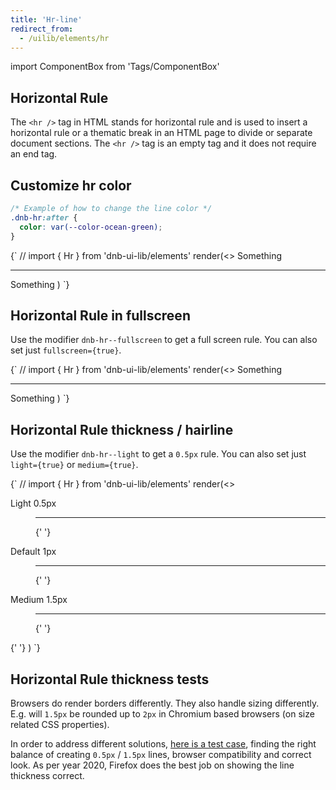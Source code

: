 ```yaml
---
title: 'Hr-line'
redirect_from:
  - /uilib/elements/hr
---
```


import ComponentBox from 'Tags/ComponentBox'

## Horizontal Rule

The `<hr />` tag in HTML stands for horizontal rule and is used to insert a horizontal rule or a thematic break in an HTML page to divide or separate document sections. The `<hr />` tag is an empty tag and it does not require an end tag.

## Customize hr color

```css
/* Example of how to change the line color */
.dnb-hr:after {
  color: var(--color-ocean-green);
}
```

<ComponentBox hideCode useRender data-dnb-test="hr-default">
{`
// import { Hr } from 'dnb-ui-lib/elements'
render(<>
  Something
  <Hr />
  Something
</>)
`}
</ComponentBox>

## Horizontal Rule in fullscreen

Use the modifier `dnb-hr--fullscreen` to get a full screen rule. You can also set just `fullscreen={true}`.

<ComponentBox hideCode useRender data-dnb-test="hr-fullscreen">
{`
// import { Hr } from 'dnb-ui-lib/elements'
render(<>
  Something
  <Hr fullscreen />
  Something
</>)
`}
</ComponentBox>

## Horizontal Rule thickness / hairline

Use the modifier `dnb-hr--light` to get a `0.5px` rule. You can also set just `light={true}` or `medium={true}`.

<ComponentBox hideCode useRender data-dnb-test="hr-thickness">
{`
// import { Hr } from 'dnb-ui-lib/elements'
render(<>
  <Dl>
    <Dt>Light 0.5px</Dt>
    <Dd><Hr light /></Dd>
    <Dd>{' '}</Dd>
  </Dl>
  <Dl>
    <Dt>Default 1px</Dt>
    <Dd><Hr /></Dd>
    <Dd>{' '}</Dd>
  </Dl>
  <Dl>
    <Dt>Medium 1.5px</Dt>
    <Dd><Hr medium /></Dd>
    <Dd>{' '}</Dd>
  </Dl>
  {' '}
</>)
`}
</ComponentBox>

## Horizontal Rule thickness tests

Browsers do render borders differently. They also handle sizing differently. E.g. will `1.5px` be rounded up to `2px` in Chromium based browsers (on size related CSS properties).

In order to address different solutions, [here is a test case](https://r8ljo.csb.app/), finding the right balance of creating `0.5px` / `1.5px` lines, browser compatibility and correct look. As per year 2020, Firefox does the best job on showing the line thickness correct.
